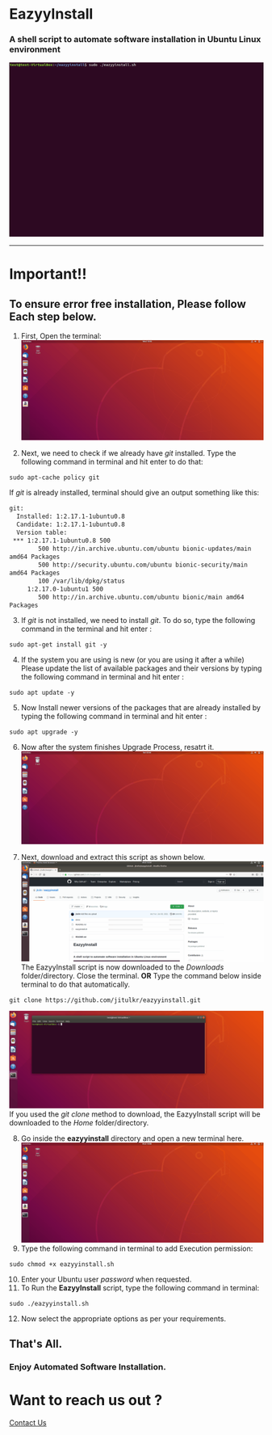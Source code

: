 # EazyyInstall

### A shell script to automate software installation in Ubuntu Linux environment

![EazyyInstall Demo](demo/menu-front.gif)


-------------
# **Important!!**
## To ensure error free installation, Please follow Each step below.

1) First, Open the terminal:
![EazyyInstall Demo](demo/terminal.gif)

2) Next, we need to check if we already have *git* installed. Type the following command in terminal and hit enter to do that:
```
sudo apt-cache policy git
```
If *git* is already installed, terminal should give an output something like this:
```
git:
  Installed: 1:2.17.1-1ubuntu0.8
  Candidate: 1:2.17.1-1ubuntu0.8
  Version table:
 *** 1:2.17.1-1ubuntu0.8 500
        500 http://in.archive.ubuntu.com/ubuntu bionic-updates/main amd64 Packages
        500 http://security.ubuntu.com/ubuntu bionic-security/main amd64 Packages
        100 /var/lib/dpkg/status
     1:2.17.0-1ubuntu1 500
        500 http://in.archive.ubuntu.com/ubuntu bionic/main amd64 Packages
 ```


3) If *git* is not installed, we need to install *git*. To do so, type the following command in the terminal and hit enter :
 ```
 sudo apt-get install git -y
 ```

4) If the system you are using is new (or you are using it after a while) Please update the list of available packages and their versions by typing the following command in terminal and hit enter :
 ```
 sudo apt update -y
 ```
 
5) Now Install newer versions of the packages that are already installed by typing the following command in terminal and hit enter :
 ```
 sudo apt upgrade -y
 ```
 
6) Now after the system finishes Upgrade Process, resatrt it.
![EazyyInstall Demo](demo/restart.gif)

7) Next, download and extract this script as shown below.
![EazyyInstall Demo](demo/git-download.gif)
The EazyyInstall script is now downloaded to the *Downloads* folder/directory. Close the terminal.
                **OR**
Type the command below inside terminal to do that automatically.
```
git clone https://github.com/jitulkr/eazyyinstall.git
```
![EazyyInstall Demo](demo/git-clone.gif)
If you used the *git clone* method to download, the EazyyInstall script will be downloaded to the *Home* folder/directory.


8) Go inside the **eazyyinstall** directory and open a new terminal here.
![EazyyInstall Demo](demo/directory-cd.gif)
9) Type the following command in terminal to add Execution permission:
```
sudo chmod +x eazyyinstall.sh
```
10) Enter your Ubuntu user *password* when requested.
11) To Run the **EazyyInstall** script, type the following command in terminal:
```
sudo ./eazyyinstall.sh
```
12) Now select the appropriate options as per your requirements.

## That's All.
### Enjoy Automated Software Installation.

# Want to reach us out ?
[Contact Us](mailto:jitulkrlaphong@gmail.com)
